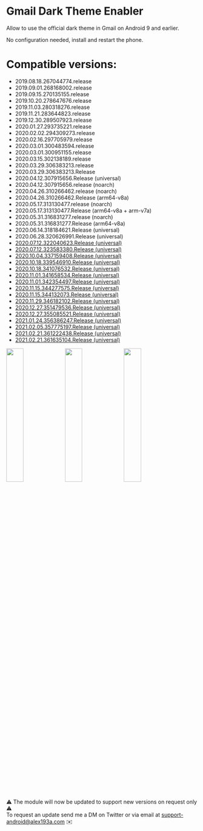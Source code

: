 # Gmail Dark Theme Enabler

Allow to use the official dark theme in Gmail on Android 9 and earlier.

No configuration needed, install and restart the phone.

# Compatible versions:

* 2019.08.18.267044774.release
* 2019.09.01.268168002.release
* 2019.09.15.270135155.release
* 2019.10.20.278647676.release
* 2019.11.03.280318276.release
* 2019.11.21.283644823.release
* 2019.12.30.289507923.release
* 2020.01.27.293735221.release
* 2020.02.02.294309273.release
* 2020.02.16.297705979.release
* 2020.03.01.300483594.release
* 2020.03.01.300951155.release
* 2020.03.15.302138189.release
* 2020.03.29.306383213.release
* 2020.03.29.306383213.Release
* 2020.04.12.307915656.Release (universal)
* 2020.04.12.307915656.release (noarch)
* 2020.04.26.310266462.release (noarch)
* 2020.04.26.310266462.Release (arm64-v8a)
* 2020.05.17.313130477.release (noarch)
* 2020.05.17.313130477.Release (arm64-v8a + arm-v7a)
* 2020.05.31.316831277.release (noarch)
* 2020.05.31.316831277.Release (arm64-v8a)
* 2020.06.14.318184621.Release (universal)
* 2020.06.28.320626991.Release (universal)
* [2020.07.12.322040623.Release (universal)](https://www.apkmirror.com/apk/google-inc/gmail/gmail-2020-07-12-322040623-release-release/gmail-2020-07-12-322040623-release-android-apk-download/)
* [2020.07.12.323583380.Release (universal)](https://www.apkmirror.com/apk/google-inc/gmail/gmail-2020-07-12-323583380-release-release/gmail-2020-07-12-323583380-release-android-apk-download/)
* [2020.10.04.337159408.Release (universal)](https://www.apkmirror.com/apk/google-inc/gmail/gmail-2020-10-04-337159408-release-release/gmail-2020-10-04-337159408-release-2-android-apk-download/)
* [2020.10.18.339546910.Release (universal)](https://www.apkmirror.com/apk/google-inc/gmail/gmail-2020-10-18-339546910-release-release/gmail-2020-10-18-339546910-release-2-android-apk-download/)
* [2020.10.18.341076532.Release (universal)](https://www.apkmirror.com/apk/google-inc/gmail/gmail-2020-10-18-341076532-release-release/gmail-2020-10-18-341076532-release-2-android-apk-download/)
* [2020.11.01.341658534.Release (universal)](https://www.apkmirror.com/apk/google-inc/gmail/gmail-2020-11-01-341658534-release-release/gmail-2020-11-01-341658534-release-2-android-apk-download/)
* [2020.11.01.342354497.Release (universal)](https://www.apkmirror.com/apk/google-inc/gmail/gmail-2020-11-01-342354497-release-release/gmail-2020-11-01-342354497-release-2-android-apk-download/)
* [2020.11.15.344277575.Release (universal)](https://www.apkmirror.com/apk/google-inc/gmail/gmail-2020-11-15-344277575-release-release/gmail-2020-11-15-344277575-release-2-android-apk-download/)
* [2020.11.15.344132073.Release (universal)](https://www.apkmirror.com/apk/google-inc/gmail/gmail-2020-11-15-344132073-release-release/gmail-2020-11-15-344132073-release-android-apk-download/)
* [2020.11.29.346182102.Release (universal)](https://www.apkmirror.com/apk/google-inc/gmail/gmail-2020-11-29-346182102-release-release/gmail-2020-11-29-346182102-release-2-android-apk-download/)
* [2020.12.27.351479536.Release (universal)](https://www.apkmirror.com/apk/google-inc/gmail/gmail-2020-12-27-351479536-release-release/gmail-2020-12-27-351479536-release-android-apk-download/)
* [2020.12.27.355085521.Release (universal)](https://www.apkmirror.com/apk/google-inc/gmail/gmail-2020-12-27-355085521-release-release/gmail-2020-12-27-355085521-release-2-android-apk-download/)
* [2021.01.24.356386247.Release (universal)](https://www.apkmirror.com/apk/google-inc/gmail/gmail-2021-01-24-356386247-release-release/gmail-2021-01-24-356386247-release-2-android-apk-download/)
* [2021.02.05.357775197.Release (universal)](https://www.apkmirror.com/apk/google-inc/gmail/gmail-2021-02-05-357775197-release-release/gmail-2021-02-05-357775197-release-android-apk-download/)
* [2021.02.21.361222438.Release (universal)](https://www.apkmirror.com/apk/google-inc/gmail/gmail-2021-02-21-361222438-release-release/gmail-2021-02-21-361222438-release-2-android-apk-download/)
* [2021.02.21.361635104.Release (universal)](https://www.apkmirror.com/apk/google-inc/gmail/gmail-2021-02-21-361635104-release-release/gmail-2021-02-21-361635104-release-android-apk-download/)

<img src="https://pbs.twimg.com/media/EEK15orXkAErJm_?format=jpg" width="30%">
<img src="https://pbs.twimg.com/media/EEK15olWwAALArs?format=jpg" width="30%"> 
<img src="https://pbs.twimg.com/media/EEK15otWkAAQ76o?format=jpg" width="30%">

⚠️ The module will now be updated to support new versions on request only ⚠️<br>
To request an update send me a DM on Twitter or via email at support-android@alex193a.com ✉️